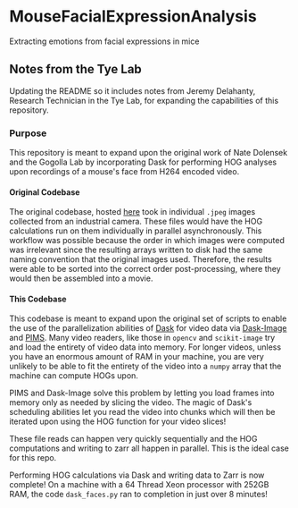 # MouseFacialExpressionAnalysis
Extracting emotions from facial expressions in mice


## Notes from the Tye Lab

Updating the README so it includes notes from Jeremy Delahanty, Research Technician in the Tye Lab, for expanding the capabilities of this repository.

### Purpose
This repository is meant to expand upon the original work of Nate Dolensek and the Gogolla Lab by incorporating Dask for performing HOG analyses
upon recordings of a mouse's face from H264 encoded video.

#### Original Codebase
The original codebase, hosted [here](https://zenodo.org/record/3618395#.Ym9-AdpKiUk) took in individual `.jpeg`
images collected from an industrial camera. These files would have the HOG calculations run on them individually in parallel asynchronously. This workflow was possible
because the order in which images were computed was irrelevant since the resulting arrays written to disk had the same naming convention that the original images used.
Therefore, the results were able to be sorted into the correct order post-processing, where they would then be assembled into a movie.

#### This Codebase
This codebase is meant to expand upon the original set of scripts to enable the use of the parallelization abilities of [Dask](https://docs.dask.org/en/stable/) for
video data via [Dask-Image](https://image.dask.org/en/latest/quickstart.html) and [PIMS](http://soft-matter.github.io/pims/v0.5/).
Many video readers, like those in `opencv` and `scikit-image` try and load the entirety of video data into memory. For longer videos, unless you have an enormous amount
of RAM in your machine, you are very unlikely to be able to fit the entirety of the video into a `numpy` array that the machine can compute HOGs upon.

PIMS and Dask-Image solve this problem by letting you load frames into memory only as needed by slicing the video. The magic of Dask's scheduling abilities let you
read the video into chunks which will then be iterated upon using the HOG function for your video slices!

These file reads can happen very quickly sequentially and the HOG computations and writing to zarr all happen in parallel. This is the ideal case for this repo.

Performing HOG calculations via Dask and writing data to Zarr is now complete!
On a machine with a 64 Thread Xeon processor with 252GB RAM, the code `dask_faces.py` ran to completion in just over 8 minutes!
